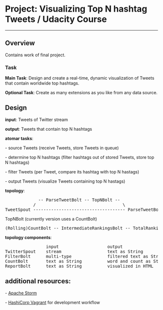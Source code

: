 # Project: Visualizing Top N hashtag Tweets / Udacity Course
---


## Overview
Contains work of final project.


### Task
__Main Task__: Design and create a real-time, dynamic visualization of Tweets that contain worldwide top hashtags.

__Optional Task__: Create as many extensions as you like from any data source.


## Design
__input__: Tweets of Twitter stream

__output__: Tweets that contain top N hashtags

__atomar tasks__:

\- source Tweets (receive Tweets, store Tweets in queue)

\- determine top N hashtags (filter hashtags out of stored Tweets, store top N hashtags)

\- filter Tweets (per Tweet, compare its hashtag with top N hastags)

\- output Tweets (visualize Tweets containing top N hastags)

__topology__:

<pre>
             -- ParseTweetBolt -- TopNBolt -- 
           /                                  \
TweetSpout ------------------------------------ ParseTweetBolt -- ReportBolt
</pre>

TopNBolt (currently version uses a CountBolt)
<pre>
(Rolling)CountBolt -- IntermediateRankingsBolt -- TotalRankingsBolt
</pre>

__topology components__:

<pre>
                input                   output
TwitterSpout    stream                  text as String
FilterBolt      multi-type              filtered text as String
CountBolt       text as String          word and count as String
ReportBolt      text as String          visualized in HTML
</pre>


## additional resources:
\- <a href = 'https://storm.apache.org/'>Apache Storm</a>

\- <a href = 'https://www.vagrantup.com/'>HashiCorp Vagrant</a> for development workflow